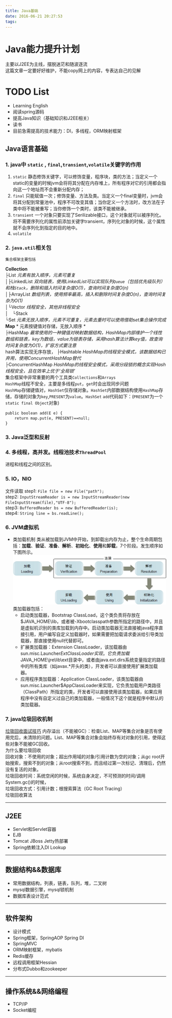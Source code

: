 ```yaml
---
title: Java基础
date: 2016-06-21 20:27:53
tags:
---
```


# Java能力提升计划
主要以J2EE为主线，摆脱迷茫和随波逐流   
这篇文章一定要好好维护，不能copy网上的内容，专表达自己的见解

# TODO List
- Learning English
- 阅读spring源码
- 提高Java知识（基础知识和J2EE相关）
- 读书
- 目前急需提高的技术能力：DI，多线程，ORM映射框架
<!--more-->
## Java语言基础
### 1. java中 `static` , `final`,`transient`,`volatile`关键字的作用
1. `static` 静态修饰关键字，可以修饰变量，程序块，类的方法；当定义一个static的变量的时候jvm会将将其分配在内存堆上，所有程序对它的引用都会指向这一个地址而不会重新分配内存；
2. `final`  只能赋值一次；修饰变量、方法及类。当定义一个final变量时，jvm会将其分配到常量池中，程序不可改变其值；当你定义一个方法时，改方法在子类中将不能被重写；当你修饰一个类时，该类不能被继承。
3. `transient` 一个对象只要实现了Serilizable接口，这个对象就可以被序列化。将不需要序列化的属性前添加关键字transient，序列化对象的时候，这个属性就不会序列化到指定的目的地中。
4. `volatile`
### 2. `java.util`相关包  
    集合框架主要包括  
**Collection**   
├List *元素有放入顺序，元素可重复*     
│├LinkedList *双向链表，使用LinkedList可以实现队列`Queue`（包括优先级队列）和栈`Stack`，删除和插入时间复杂度O(1)，查询时间复杂度O(n)*  
│├ArrayList *数组列表，使用频率最高，插入和删除时间复杂度O(n)，查询时间复杂为O(1)*  
│└Vector *线程安全，其他非线程安全*  
│　└Stack  
└Set *元素无放入顺序，元素不可重复，元素去重时可以使用借助set集合操作完成*  
**Map**  * 元素按键值对存储，无放入顺序 *    
├HashMap *最常使用的一种键值对映射数据结构，HashMap内部维护一个线性数组和链表，key为数组，value为链表存储，采用hash算法计算key值，故查询时间复杂度为O(1)，扩容方式要注意*  
hash算法实现无序存放，
├Hashtable *HashMap的线程安全模式，该数据结构已弃用，使用ConcurrentHashMap替代*  
├ConcurrentHashMap *HashMap的线程安全模式，采用分段锁的概念实现Hash线程安全，且在效率上优于‘全局锁’*    
集合框架中非常重要的两个工具类`Collections`和`Arrays`  
`HashMap`线程不安全，主要是多线程`put`，`get`时会出现同步问题  
`HashMap`存储键值对，`HashSet`仅存储对象。`HashSet`内部数据结构使用`HashMap`存储，存储的对象为`key`,`PRESENT`为`value`。`HashSet` `add`代码如下：(`PRESENT`为一个`static final Object`对象)
```
public boolean add(E e) {
    return map.put(e, PRESENT)==null;
}
```
### 3. Java泛型和反射
### 4. 多线程，高并发。线程池技术`ThreadPool`  
进程和线程之间的区别。

### 5. IO，NIO   
文件读取
step1: `File file = new File("path");`  
step2: `InputStreamReader is = new InputStreamReader(new FileInputStream(file),"UTF-8");`  
step3: `BufferedReader bs = new BufferedReader(is);`  
step4: `String line = bs.readLine();`  
### 6. JVM虚拟机 
- 类加载机制
类从被加载到JVM中开始，到卸载出内存为止，整个生命周期包括：**加载**、**验证**、**准备**、**解析**、**初始化**、**使用**和**卸载**，7个阶段。发生顺序如下图所示。
![](https://raw.githubusercontent.com/suyuanhxx/suyuanhxx.github.io/master/images/classload.png)  
类加载器包括：
    - 启动类加载器，Bootstrap ClassLoad，这个类负责将存放在$JAVA_HOME\lib，或者被-Xbootclasspath参数所指定的路径中，并且是虚拟机识别的类库加载到内存中。启动类加载器无法直接被java程序直接引用，用户编写自定义加载器时，如果需要把加载请求委派给引导类加载器，那直接使用null代替即可。
    - 扩展类加载器：Extension ClassLoader，该加载器由sun.misc.Launcher$ExtClassLoader实现，它负责加载$JAVA_HOME\jre\lib\ext目录中，或者由java.ext.dirs系统变量指定的路径中的所有类库（如javax.*开头的类），开发者可以直接使用扩展类加载器。
    - 应用程序类加载器：Application ClassLoader，该类加载器由sun.misc.Launcher$AppClassLoader来实现，它负责加载用户类路径（ClassPath）所指定的类，开发者可以直接使用该类加载器，如果应用程序中没有自定义过自己的类加载器，一般情况下这个就是程序中默认的类加载器。
 
### 7. java垃圾回收机制   
[垃圾回收面试技巧](https://www.zhihu.com/question/35164211) 
内存溢出（不能被GC）：检查List、MAP等集合对象是否有使用完后，未清除的问题。List、MAP等集合对象会始终存有对对象的引用，使得这些对象不能被GC回收。  
为什么要垃圾回收  
回收对象：不使用的对象；超出作用域的对象/引用计数为空的对象；从gc root开始搜索，搜索不到的对象；从root搜索不到，而且经过第一次标记、清理后，仍然没有复活的对象。  
垃圾回收时间：系统空闲的时候，系统自身决定，不可预测的时间/调用System.gc()的时候，  
垃圾回收方式：引用计数；根搜索算法（GC Root Tracing）  
垃圾回收算法  

---
## J2EE
- Servlet和Servlet容器
- EJB
- Tomcat JBoss Jetty热部署
- Spring依赖注入DI Lookup
---
## 数据结构&&数据库
- 常用数据结构，列表，链表，队列，堆，二叉树
- mysql数据引擎，mysql锁机制
- 数据库表设计范式
---
## 软件架构
- 设计模式
- Spring框架，SpringAOP Spring DI
- SpringMVC
- ORM映射框架，mybatis
- Redis缓存
- 远程调用框架Hessian
- 分布式Dubbo和zookeeper
---
## 操作系统&&网络编程
- TCP/IP
- Socket编程
